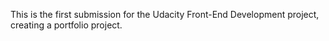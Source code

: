 This is the first submission for the Udacity Front-End Development project, creating a portfolio project.
